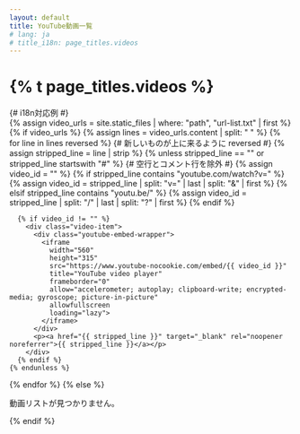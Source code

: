 ```yaml
---
layout: default
title: YouTube動画一覧
# lang: ja
# title_i18n: page_titles.videos
---
```


<h1>{% t page_titles.videos %}</h1> {# i18n対応例 #}

<div class="video-list">
{% assign video_urls = site.static_files | where: "path", "url-list.txt" | first %}
{% if video_urls %}
  {% assign lines = video_urls.content | split: "
" %}
  {% for line in lines reversed %} {# 新しいものが上に来るように reversed #}
    {% assign stripped_line = line | strip %}
    {% unless stripped_line == "" or stripped_line startswith "#" %} {# 空行とコメント行を除外 #}
      {% assign video_id = "" %}
      {% if stripped_line contains "youtube.com/watch?v=" %}
        {% assign video_id = stripped_line | split: "v=" | last | split: "&" | first %}
      {% elsif stripped_line contains "youtu.be/" %}
        {% assign video_id = stripped_line | split: "/" | last | split: "?" | first %}
      {% endif %}

      {% if video_id != "" %}
        <div class="video-item">
          <div class="youtube-embed-wrapper">
            <iframe
              width="560"
              height="315"
              src="https://www.youtube-nocookie.com/embed/{{ video_id }}"
              title="YouTube video player"
              frameborder="0"
              allow="accelerometer; autoplay; clipboard-write; encrypted-media; gyroscope; picture-in-picture"
              allowfullscreen
              loading="lazy">
            </iframe>
          </div>
          <p><a href="{{ stripped_line }}" target="_blank" rel="noopener noreferrer">{{ stripped_line }}</a></p>
        </div>
      {% endif %}
    {% endunless %}
  {% endfor %}
{% else %}
  <p>動画リストが見つかりません。</p>
{% endif %}
</div>

<style>
/* レスポンシブな埋め込み動画のためのCSS */
.youtube-embed-wrapper {
  position: relative;
  padding-bottom: 56.25%; /* 16:9 Aspect Ratio */
  height: 0;
  overflow: hidden;
  max-width: 100%;
  background: #000;
  margin-bottom: 1em;
}
.youtube-embed-wrapper iframe {
  position: absolute;
  top: 0;
  left: 0;
  width: 100%;
  height: 100%;
  border: 0;
}
.video-item {
  margin-bottom: 2em;
}
</style>
